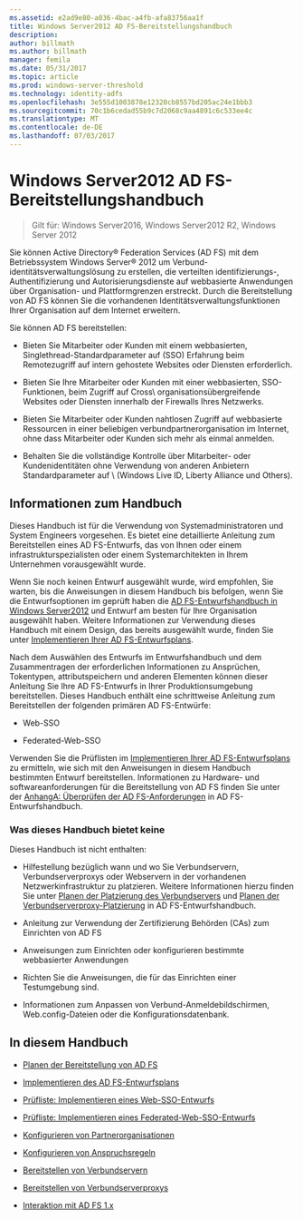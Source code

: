 ```yaml
---
ms.assetid: e2ad9e80-a036-4bac-a4fb-afa83756aa1f
title: Windows Server2012 AD FS-Bereitstellungshandbuch
description: 
author: billmath
ms.author: billmath
manager: femila
ms.date: 05/31/2017
ms.topic: article
ms.prod: windows-server-threshold
ms.technology: identity-adfs
ms.openlocfilehash: 3e555d1003878e12320cb8557bd205ac24e1bbb3
ms.sourcegitcommit: 70c1b6cedad55b9c7d2068c9aa4891c6c533ee4c
ms.translationtype: MT
ms.contentlocale: de-DE
ms.lasthandoff: 07/03/2017
---
```

# <a name="windows-server-2012-ad-fs-deployment-guide"></a>Windows Server2012 AD FS-Bereitstellungshandbuch

>Gilt für: Windows Server2016, Windows Server2012 R2, Windows Server 2012

Sie können Active Directory® Federation Services \(AD FS\) mit dem Betriebssystem Windows Server® 2012 um Verbund-identitätsverwaltungslösung zu erstellen, die verteilten identifizierungs-, Authentifizierung und Autorisierungsdienste auf webbasierte Anwendungen über Organisation- und Plattformgrenzen erstreckt. Durch die Bereitstellung von AD FS können Sie die vorhandenen Identitätsverwaltungsfunktionen Ihrer Organisation auf dem Internet erweitern.  
  
Sie können AD FS bereitstellen:  
  
-   Bieten Sie Mitarbeiter oder Kunden mit einem webbasierten, Singlethread-Standardparameter auf \(SSO\) Erfahrung beim Remotezugriff auf intern gehostete Websites oder Diensten erforderlich.  
  
-   Bieten Sie Ihre Mitarbeiter oder Kunden mit einer webbasierten, SSO-Funktionen, beim Zugriff auf Cross\ organisationsübergreifende Websites oder Diensten innerhalb der Firewalls Ihres Netzwerks.  
  
-   Bieten Sie Mitarbeiter oder Kunden nahtlosen Zugriff auf webbasierte Ressourcen in einer beliebigen verbundpartnerorganisation im Internet, ohne dass Mitarbeiter oder Kunden sich mehr als einmal anmelden.  
  
-   Behalten Sie die vollständige Kontrolle über Mitarbeiter- oder Kundenidentitäten ohne Verwendung von anderen Anbietern Standardparameter auf \ (Windows Live ID, Liberty Alliance und Others\).  
  
## <a name="about-this-guide"></a>Informationen zum Handbuch  
Dieses Handbuch ist für die Verwendung von Systemadministratoren und System Engineers vorgesehen. Es bietet eine detaillierte Anleitung zum Bereitstellen eines AD FS-Entwurfs, das von Ihnen oder einem infrastrukturspezialisten oder einem Systemarchitekten in Ihrem Unternehmen vorausgewählt wurde.  
  
Wenn Sie noch keinen Entwurf ausgewählt wurde, wird empfohlen, Sie warten, bis die Anweisungen in diesem Handbuch bis befolgen, wenn Sie die Entwurfsoptionen im geprüft haben die [AD FS-Entwurfshandbuch in Windows Server2012](https://technet.microsoft.com/library/dd807036.aspx) und Entwurf am besten für Ihre Organisation ausgewählt haben. Weitere Informationen zur Verwendung dieses Handbuch mit einem Design, das bereits ausgewählt wurde, finden Sie unter [Implementieren Ihrer AD FS-Entwurfsplans](Implementing-Your-AD-FS-Design-Plan.md).  
  
Nach dem Auswählen des Entwurfs im Entwurfshandbuch und dem Zusammentragen der erforderlichen Informationen zu Ansprüchen, Tokentypen, attributspeichern und anderen Elementen können dieser Anleitung Sie Ihre AD FS-Entwurfs in Ihrer Produktionsumgebung bereitstellen. Dieses Handbuch enthält eine schrittweise Anleitung zum Bereitstellen der folgenden primären AD FS-Entwürfe:  
  
-   Web-SSO  
  
-   Federated-Web-SSO  
  
Verwenden Sie die Prüflisten im [Implementieren Ihrer AD FS-Entwurfsplans](Implementing-Your-AD-FS-Design-Plan.md) zu ermitteln, wie sich mit den Anweisungen in diesem Handbuch bestimmten Entwurf bereitstellen. Informationen zu Hardware- und softwareanforderungen für die Bereitstellung von AD FS finden Sie unter der [AnhangA: Überprüfen der AD FS-Anforderungen](https://technet.microsoft.com/library/ff678034.aspx) in AD FS-Entwurfshandbuch.  
  
### <a name="what-this-guide-does-not-provide"></a>Was dieses Handbuch bietet keine  
Dieses Handbuch ist nicht enthalten:  
  
-   Hilfestellung bezüglich wann und wo Sie Verbundservern, Verbundserverproxys oder Webservern in der vorhandenen Netzwerkinfrastruktur zu platzieren. Weitere Informationen hierzu finden Sie unter [Planen der Platzierung des Verbundservers](https://technet.microsoft.com/library/dd807069.aspx) und [Planen der Verbundserverproxy-Platzierung](https://technet.microsoft.com/library/dd807130.aspx) in AD FS-Entwurfshandbuch.  
  
-   Anleitung zur Verwendung der Zertifizierung Behörden \(CAs\) zum Einrichten von AD FS  
  
-   Anweisungen zum Einrichten oder konfigurieren bestimmte webbasierter Anwendungen  
  
-   Richten Sie die Anweisungen, die für das Einrichten einer Testumgebung sind.  
  
-   Informationen zum Anpassen von Verbund-Anmeldebildschirmen, Web.config-Dateien oder die Konfigurationsdatenbank.  
  
## <a name="in-this-guide"></a>In diesem Handbuch  
  
-   [Planen der Bereitstellung von AD FS](Planning-to-Deploy-AD-FS.md)  
  
-   [Implementieren des AD FS-Entwurfsplans](Implementing-Your-AD-FS-Design-Plan.md)  
  
-   [Prüfliste: Implementieren eines Web-SSO-Entwurfs](Checklist--Implementing-a-Web-SSO-Design.md)  
  
-   [Prüfliste: Implementieren eines Federated-Web-SSO-Entwurfs](Checklist--Implementing-a-Federated-Web-SSO-Design.md)  
  
-   [Konfigurieren von Partnerorganisationen](Configuring-Partner-Organizations.md)  
  
-   [Konfigurieren von Anspruchsregeln](Configuring-Claim-Rules.md)  
  
-   [Bereitstellen von Verbundservern](Deploying-Federation-Servers.md)  
  
-   [Bereitstellen von Verbundserverproxys](Deploying-Federation-Server-Proxies.md)  
  
-   [Interaktion mit AD FS 1.x](Interoperating-with-AD-FS-1.x.md)  
